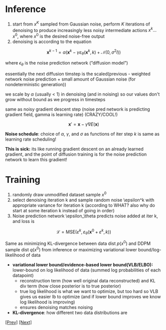 # Inference

1. start from $x^K$ sampled from Gaussian noise, perform $K$ iterations of denoising to produce increasingly less noisy intermediate actions $x^k…x^0$, where $x^0$ is the desired noise-free output
2. denoising is according to the equation 
    
$$
\mathbf{x}^{k-1} = \alpha(\mathbf{x}^k - \gamma\varepsilon_\theta(\mathbf{x}^k, k) + \mathcal{N}(0, \sigma^2I))
$$
    
where $\epsilon_\theta$ is the noise prediction network (”diffusion model”)

essentially the next diffusion timstep is the scaled(previous - weighted network noise prediction + small amount of Gaussian noise (for nondeterministic generation))

we scale by $\alpha$ (usually < 1) in denoising (and in noising) so our values don't grow without bound as we progress in timesteps

same as noisy gradient descent step (noise pred network is predicting gradient field, gamma is learning rate) (CRAZY/COOL!)

$$
\mathbf{x}' = \mathbf{x} - \gamma\nabla E(\mathbf{x})
$$

**Noise schedule**: choice of $\alpha$, $\gamma$, and $\sigma$ as functions of iter step $k$ is same as learning rate scheduling!

**This is sick:** its like running gradient descent on an already learned gradient, and the point of diffusion training is for the noise prediction network to learn this gradient!

# Training

1. randomly draw unmodified dataset sample $x^0$
2. select denoising iteration k and sample random noise \epsilon^k with appropriate variance for iteration k (according to WHAT? also why do start at some iteration k instead of going in order)
3. Noise prediction network \epsilon_\theta predicts noise added at iter k, and loss is 
    
$$
\mathcal{L} = \text{MSE}(\varepsilon^k, \varepsilon_\theta(\mathbf{x}^0 + \varepsilon^k, k))
$$

Same as minimizing KL-divergence between data dist $p(x^0)$ and DDPM sample dist $q(x^0)$ from inference or maximizing variational lower bound/log-likelihood of data 

- **variational lower bound/evidence-based lower bound(VLB/ELBO):** lower-bound on log likelihood of data (summed log probabilities of each datapoint)
    - reconstruction term (how well original data reconstructed) and KL div term (how close posterior is to true posterior)
    - true log likelihood is what we want to optimize, but too hard so VLB gives us easier lb to optimize (and if lower bound improves we know log likelihood is improving)
    - ensures denoising matches noising
- **KL-divergence**: how different two data distributions are

[[Prev]](../0.1:%20Variational%20Generative%20Inference/Variational%20Generative%20Inference.md) [[Next]](../../1:%20Diffusion%20Policy/1.1:%20Action%20Diffusion/Action%20Diffusion.md)